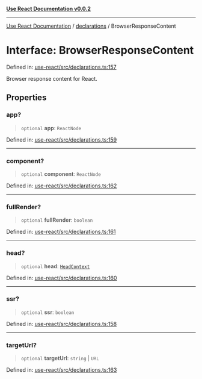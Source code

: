 [**Use React Documentation v0.0.2**](../../README.md)

***

[Use React Documentation](../../modules.md) / [declarations](../README.md) / BrowserResponseContent

# Interface: BrowserResponseContent

Defined in: [use-react/src/declarations.ts:157](https://github.com/stonemjs/use-react/blob/0635de04acc6b3a5c28dcf07d1e12a39a8b5e0b9/src/declarations.ts#L157)

Browser response content for React.

## Properties

### app?

> `optional` **app**: `ReactNode`

Defined in: [use-react/src/declarations.ts:159](https://github.com/stonemjs/use-react/blob/0635de04acc6b3a5c28dcf07d1e12a39a8b5e0b9/src/declarations.ts#L159)

***

### component?

> `optional` **component**: `ReactNode`

Defined in: [use-react/src/declarations.ts:162](https://github.com/stonemjs/use-react/blob/0635de04acc6b3a5c28dcf07d1e12a39a8b5e0b9/src/declarations.ts#L162)

***

### fullRender?

> `optional` **fullRender**: `boolean`

Defined in: [use-react/src/declarations.ts:161](https://github.com/stonemjs/use-react/blob/0635de04acc6b3a5c28dcf07d1e12a39a8b5e0b9/src/declarations.ts#L161)

***

### head?

> `optional` **head**: [`HeadContext`](HeadContext.md)

Defined in: [use-react/src/declarations.ts:160](https://github.com/stonemjs/use-react/blob/0635de04acc6b3a5c28dcf07d1e12a39a8b5e0b9/src/declarations.ts#L160)

***

### ssr?

> `optional` **ssr**: `boolean`

Defined in: [use-react/src/declarations.ts:158](https://github.com/stonemjs/use-react/blob/0635de04acc6b3a5c28dcf07d1e12a39a8b5e0b9/src/declarations.ts#L158)

***

### targetUrl?

> `optional` **targetUrl**: `string` \| `URL`

Defined in: [use-react/src/declarations.ts:163](https://github.com/stonemjs/use-react/blob/0635de04acc6b3a5c28dcf07d1e12a39a8b5e0b9/src/declarations.ts#L163)
